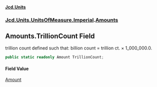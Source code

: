 #### [Jcd.Units](index 'index')
### [Jcd.Units.UnitsOfMeasure.Imperial](Jcd.Units.UnitsOfMeasure.Imperial 'Jcd.Units.UnitsOfMeasure.Imperial').[Amounts](Amounts 'Jcd.Units.UnitsOfMeasure.Imperial.Amounts')

## Amounts.TrillionCount Field

trillion count defined such that: billion count = trillion ct. × 1_000_000.0.

```csharp
public static readonly Amount TrillionCount;
```

#### Field Value
[Amount](Amount 'Jcd.Units.UnitTypes.Amount')